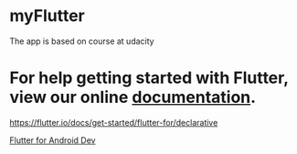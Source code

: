 
# myFlutter

The app is based on course at udacity

For help getting started with Flutter, view our online
[documentation](https://flutter.io/).
=======

https://flutter.io/docs/get-started/flutter-for/declarative

[Flutter for Android Dev](https://flutter.io/docs/get-started/flutter-for/android-devs)




